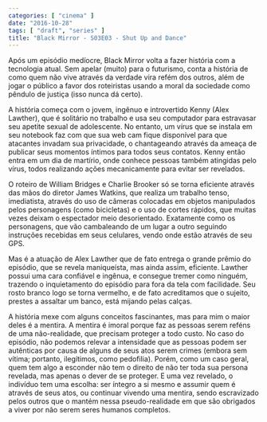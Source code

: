 ```yaml
---
categories: [ "cinema" ]
date: "2016-10-28"
tags: [ "draft", "series" ]
title: "Black Mirror - S03E03 - Shut Up and Dance"
---
```

Após um episódio medíocre, Black Mirror volta a fazer história com a
tecnologia atual. Sem apelar (muito) para o futurismo, conta a história
de como quem não vive através da verdade vira refém dos outros, além
de jogar o público a favor dos roteiristas usando a moral da sociedade
como pêndulo de justiça (isso nunca dá certo).

A história começa com o jovem, ingênuo e introvertido Kenny (Alex
Lawther), que é solitário no trabalho e usa seu computador para
estravasar seu apetite sexual de adolescente. No entanto, um vírus que
se instala em seu notebook faz com que sua web cam fique disponível para
que atacantes invadam sua privacidade, o chantageando através da ameaça
de publicar seus momentos íntimos para todos seus contatos. Kenny então
entra em um dia de martírio, onde conhece pessoas também atingidas pelo
vírus, todos realizando ações mecanicamente para evitar ser revelados.

O roteiro de William Bridges e Charlie Brooker só se torna
eficiente através das mãos do diretor James Watkins, que realiza um
trabalho tenso, imediatista, através do uso de câmeras colocadas
em objetos manipulados pelos personagens (como bicicletas) e o
uso de cortes rápidos, que muitas vezes deixam o espectador meio
desorientado. Exatamente como os personagens, que vão cambaleando de
um lugar a outro seguindo instruções recebidas em seus celulares,
vendo onde estão através de seu GPS.

Mas é a atuação de Alex Lawther que de fato entrega o grande
prêmio do episódio, que se revela maniqueísta, mas ainda assim,
eficiente. Lawther possui uma cara confiável e ingênua, e consegue
tremer como ninguém, trazendo o inquietamento do episódio para fora da
tela com facilidade. Seu rosto branco logo se torna vermelho, e de fato
acreditamos que o sujeito, prestes a assaltar um banco, está mijando
pelas calças.

A história mexe com alguns conceitos fascinantes, mas para mim o maior
deles é a mentira. A mentira é imoral porque faz as pessoas serem
reféns de uma não-realidade, que precisam proteger a todo custo. No
caso do episódio, não podemos relevar a intensidade que as pessoas
podem ser autênticas por causa de alguns de seus atos serem crimes
(embora sem vítima; portanto, ilegítimos, como pedofilia). Porém,
como um caso geral, quem tem algo a esconder não tem o direito de não
ter toda sua persona revelada, mas apenas o dever de se proteger. E uma
vez revelado, o indivíduo tem uma escolha: ser íntegro a si mesmo e
assumir quem é através de seus atos, ou continuar vivendo uma mentira,
sendo escravizado pelos outros que o mantém nessa pseudo-realidade em
que são obrigados a viver por não serem seres humanos completos.
